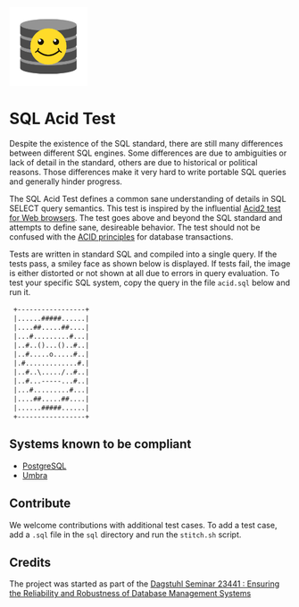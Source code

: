 <div align="left">
 <img src="logo.svg" height="140"/>
</div>

# SQL Acid Test

Despite the existence of the SQL standard, there are still many differences between different SQL engines. Some differences are due to ambiguities or lack of detail in the standard, others are due to historical or political reasons. Those differences make it very hard to write portable SQL queries and generally hinder progress.

The SQL Acid Test defines a common sane understanding of details in SQL SELECT query semantics. This test is inspired by the influential [Acid2 test for Web browsers](https://en.wikipedia.org/wiki/Acid2). The test goes above and beyond the SQL standard and attempts to define sane, desireable behavior. The test should not be confused with the [ACID principles](https://en.wikipedia.org/wiki/ACID) for database transactions.

Tests are written in standard SQL and compiled into a single query. If the tests pass, a smiley face as shown below is displayed. If tests fail, the image is either distorted or not shown at all due to errors in query evaluation. To test your specific SQL system, copy the query in the file `acid.sql` below and run it.

```
 +-----------------+
 |......#####......|
 |....##.....##....|
 |...#.........#...|
 |..#..()...()..#..|
 |..#.....o.....#..|
 |.#.............#.|
 |..#..\...../..#..|
 |..#...-----...#..|
 |...#.........#...|
 |....##.....##....|
 |......#####......|
 +-----------------+
 ```

## Systems known to be compliant
* [PostgreSQL](https://www.postgresql.org)
* [Umbra](https://umbra-db.com)

## Contribute
We welcome contributions with additional test cases. To add a test case, add a `.sql` file in the `sql` directory and run the `stitch.sh` script.

## Credits
The project was started as part of the [Dagstuhl Seminar 23441 : Ensuring the Reliability and Robustness of Database Management Systems](https://www.dagstuhl.de/en/seminars/seminar-calendar/seminar-details/23441)
